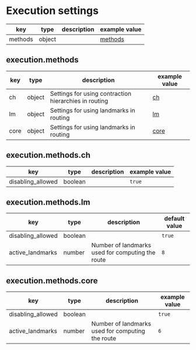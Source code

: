 # Execution settings

| key     | type   | description | example value                |
|---------|--------|-------------|------------------------------| 
| methods | object |             | [methods](#execution-methods) |

## **execution.methods**

| key  | type   | description                                           | example value                 |
|------|--------|-------------------------------------------------------|-------------------------------| 
| ch   | object | Settings for using contraction hierarchies in routing | [ch](#execution-methods-ch)     |
| lm   | object | Settings for using landmarks in routing               | [lm](#execution-methods-lm)     |
| core | object | Settings for using landmarks in routing               | [core](#execution-methods-core) |

## **execution.methods.ch**

| key               | type    | description | example value |
|-------------------|---------|-------------|---------------| 
| disabling_allowed | boolean |             | `true`        |

## **execution.methods.lm**

| key               | type    | description                                      | default value |
|-------------------|---------|--------------------------------------------------|---------------| 
| disabling_allowed | boolean |                                                  | `true`        |
| active_landmarks  | number  | Number of landmarks used for computing the route | `8`           |

## **execution.methods.core**

| key               | type    | description                                      | example value |
|-------------------|---------|--------------------------------------------------|---------------| 
| disabling_allowed | boolean |                                                  | `true`        |
| active_landmarks  | number  | Number of landmarks used for computing the route | `6`           |
